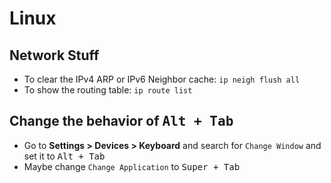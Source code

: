 # Linux

## Network Stuff

- To clear the IPv4 ARP or IPv6 Neighbor cache: `ip neigh flush all`
- To show the routing table: `ip route list`

## Change the behavior of <kbd>Alt + Tab</kbd>

- Go to **Settings > Devices > Keyboard** and search for `Change Window` and set it to <kbd>Alt + Tab</kbd>
- Maybe change `Change Application` to <kbd>Super + Tab</kbd>


